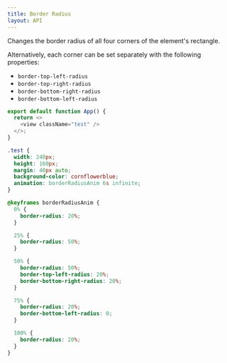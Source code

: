 ```yaml
---
title: Border Radius
layout: API
---
```


Changes the border radius of all four corners of the element's rectangle.

Alternatively, each corner can be set separately with the following properties:

- `border-top-left-radius`
- `border-top-right-radius`
- `border-bottom-right-radius`
- `border-bottom-left-radius`

<Sandpack>

```js
export default function App() {
  return <>
    <view className="test" />
  </>;
}
```

```css active
.test {
  width: 240px;
  height: 160px;
  margin: 40px auto;
  background-color: cornflowerblue;
  animation: borderRadiusAnim 6s infinite;
}

@keyframes borderRadiusAnim {
  0% {
    border-radius: 20%;
  }

  25% {
    border-radius: 50%;
  }

  50% {
    border-radius: 50%;
    border-top-left-radius: 20%;
    border-bottom-right-radius: 20%;
  }

  75% {
    border-radius: 20%;
    border-bottom-left-radius: 0;
  }

  100% {
    border-radius: 20%;
  }
}
```

</Sandpack>
